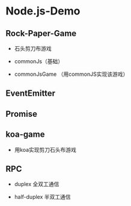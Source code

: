 # Node.js-Demo

## Rock-Paper-Game

- 石头剪刀布游戏

- commonJs（基础）

- commonJsGame （用commonJS实现该游戏）

## EventEmitter

## Promise

## koa-game

- 用koa实现剪刀石头布游戏

## RPC

- duplex 全双工通信

- half-duplex 半双工通信